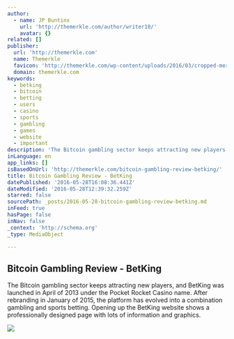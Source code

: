 ```yaml
---
author:
  - name: JP Buntinx
    url: 'http://themerkle.com/author/writer10/'
    avatar: {}
related: []
publisher:
  url: 'http://themerkle.com'
  name: Themerkle
  favicon: 'http://themerkle.com/wp-content/uploads/2016/03/cropped-merkle-white-1-192x192.png'
  domain: themerkle.com
keywords:
  - betking
  - bitcoin
  - betting
  - users
  - casino
  - sports
  - gambling
  - games
  - website
  - important
description: 'The Bitcoin gambling sector keeps attracting new players, and BetKing was launched in April of 2013 under the Pocket Rocket Casino name. After rebranding in January of 2015, the platform has evolved into a combination gambling and sports betting. Opening up the BetKing website shows a professionally designed page with lots of information and graphics.'
inLanguage: en
app_links: []
isBasedOnUrl: 'http://themerkle.com/bitcoin-gambling-review-betking/'
title: Bitcoin Gambling Review - BetKing
datePublished: '2016-05-28T16:08:36.441Z'
dateModified: '2016-05-28T12:39:32.259Z'
starred: false
sourcePath: _posts/2016-05-28-bitcoin-gambling-review-betking.md
inFeed: true
hasPage: false
inNav: false
_context: 'http://schema.org'
_type: MediaObject

---
```

<article style=""><h1>Bitcoin Gambling Review - BetKing</h1><p>The Bitcoin gambling sector keeps attracting new players, and BetKing was launched in April of 2013 under the Pocket Rocket Casino name. After rebranding in January of 2015, the platform has evolved into a combination gambling and sports betting. Opening up the BetKing website shows a professionally designed page with lots of information and graphics.</p><img src="http://themerkle.com/wp-content/uploads/2016/05/BetKing.jpg" /></article>
